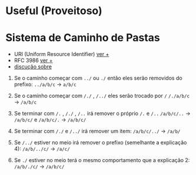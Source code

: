 # Useful (Proveitoso)

# Sistema de Caminho de Pastas
- URI (Uniform Resource Identifier) [ver +](https://pt.wikipedia.org/wiki/URI)
- RFC 3986 [ver +](https://tools.ietf.org/html/rfc3986)
- [discução sobre](https://pt.stackoverflow.com/questions/198422/caminho-para-acesso-de-pastas-html-css-php-etc)

1. Se o caminho começar com `../` ou `./` então eles serão removidos do prefixo:
`../a/b/c` → `a/b/c`

2. Se o caminho começar com `/./` , `/../` eles serão trocado por `/`
`/./a/b/c` → `/a/b/c`

3. Se terminar com `/.` , `/./` , `/..` irá remover o próprio `/.` e `/..`
`/a/b/c/..` → `/a/b/c/` e `/a/b/c/.` → `/a/b/c/`

4. Se terminar com `/./` e `/../` irá remover um item:
`/a/b/c/../` → `/a/b/`

5. Se `/../` estiver no meio irá remover o prefixo (semelhante a explicação 4):
`/a/b/../c/` → `/a/c/`

6. Se `./` estiver no meio terá o mesmo comportamento que a explicação 2:
`/a/b/./c/` → `/a/b/c/`

